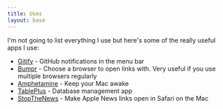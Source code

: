 ```yaml
---
title: Uses
layout: base
---
```


I'm not going to list everything I use but here's some of the really useful apps I use:

- [Gitify](https://github.com/manosim/gitify) - GitHub notifications in the menu bar
- [Bumpr](https://getbumpr.com) - Choose a browser to open links with. Very useful if you use multiple browsers regularly
- [Amphetamine](https://roaringapps.com/app/amphetamine) - Keep your Mac awake
- [TablePlus](https://tableplus.com) - Database management app
- [StopTheNews](https://lapcatsoftware.com/articles/StopTheNews.html) - Make Apple News links open in Safari on the Mac